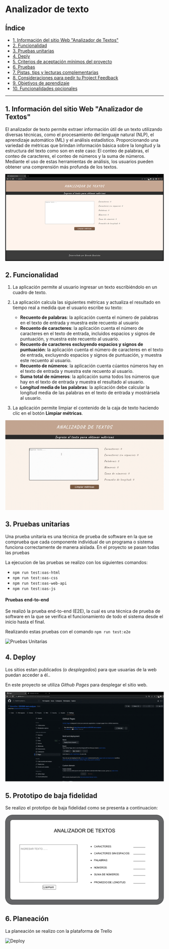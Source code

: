 # Analizador de texto
## Índice

* [1. Información del sitio Web "Analizador de Textos"](#1-información-del-sitio-web-"analizador-de-textos")
* [2. Funcionalidad](#2-funcionalidad)
* [3. Pruebas unitarias](#3-pruebas-unitarias)
* [4. Deply](#4-deploy)
* [5. Criterios de aceptación mínimos del proyecto](#5-criterios-de-aceptación-mínimos-del-proyecto)
* [6. Pruebas](#6-pruebas)
* [7. Pistas, tips y lecturas complementarias](#7-pistas-tips-y-lecturas-complementarias)
* [8. Consideraciones para pedir tu Project Feedback](#8-consideraciones-para-pedir-tu-project-feedback)
* [9. Objetivos de aprendizaje](#9-objetivos-de-aprendizaje)
* [10. Funcionalidades opcionales](#10-funcionalidades-opcionales)

***
## 1. Información del sitio Web "Analizador de Textos"

El analizador de texto permite extraer información útil de un texto
utilizando diversas técnicas, como el procesamiento del lenguaje
natural (NLP), el aprendizaje automático (ML) y el análisis estadístico.
Proporcionando una variedad de métricas que brindan
información básica sobre la longitud y la estructura del texto como son en este caso:
El conteo de palabras, el conteo de caracteres, el conteo de números y la suma de números.
Mediante el uso de estas herramientas de análisis, los usuarios pueden
obtener una comprensión más profunda de los textos.

![Prueba](/docs/images/preview1.png)

## 2. Funcionalidad

1. La aplicación permite al usuario ingresar un texto escribiéndolo
en un cuadro de texto.

2. La aplicación calcula las siguientes métricas y actualiza el
resultado en tiempo real a medida que el usuario escribe su texto:

    - **Recuento de palabras**: la aplicación cuenta el número de
    palabras en el texto de entrada y muestra este recuento al usuario
    - **Recuento de caracteres**: la aplicación cuenta el número de
    caracteres en el texto de entrada, incluidos espacios y signos de
    puntuación, y muestra este recuento al usuario.
    - **Recuento de caracteres excluyendo espacios y signos de puntuación**:
    la aplicación cuenta el número de caracteres en el texto de
    entrada, excluyendo espacios y signos de puntuación, y muestra este recuento
    al usuario.  
    - **Recuento de números**: la aplicación cuenta cúantos números hay en
    el texto de entrada y muestra este recuento al usuario.
    - **Suma total de números**: la aplicación suma todos los números que
    hay en el texto de entrada y muestra el resultado al usuario.
    - **Longitud media de las palabras**: la aplicación debe calcular la
    longitud media de las palabras en el texto de entrada y mostrársela al usuario.

3. La aplicación permite limpiar el contenido de la caja de texto haciendo
clic en el botón **Limpiar métricas**.

![Prueba2](/docs/images/Preview-2.gif)

## 3. Pruebas unitarias

Una prueba unitaria es una técnica de prueba de software en la que se comprueba
que cada componente individual de un programa o sistema funciona correctamente
de manera aislada. En el proyecto se pasan todas las pruebas

La ejecucion de las pruebas se realizo con los siguientes comandos:

* `npm run test:oas-html`
* `npm run test:oas-css`
* `npm run test:oas-web-api`
* `npm run test:oas-js`

#### Pruebas end-to-end

Se realizó la prueba end-to-end (E2E), la cual es una técnica de prueba de software 
en la que se verifica el funcionamiento de todo el sistema desde el inicio hasta el
final. 

Realizando estas pruebas con el comando `npm run test:e2e` 

![Pruebas Unitarias](/docs/images/Test.gif)

## 4. Deploy

Los sitios estan publicados (o _desplegados_) para que usuarias de
la web puedan acceder a él..

En este proyecto se utiliza _Github Pages_ para desplegar el sitio web.

![Deploy](/docs/images/deploy.gif)

## 5. Prototipo de baja fidelidad

Se realizo el prototipo de baja fidelidad como se presenta a continuacion:

![Deploy](/docs/images/prototipo-baja-fidelidad.png)

## 6. Planeación 

La planeación se realizo con la plataforma de Trello

![Deploy](/docs/images/planeacion.gif)